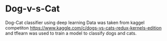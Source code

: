 # Dog-v-s-Cat
Dog-Cat classifier using deep learning
Data was taken from kaggel competiton https://www.kaggle.com/c/dogs-vs-cats-redux-kernels-edition and tflearn was used to train a model to classify dogs and cats.
